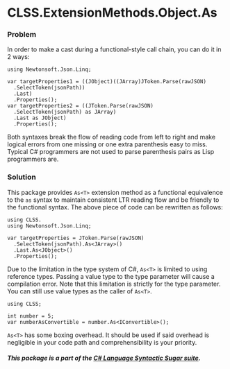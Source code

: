 ﻿# CLSS.ExtensionMethods.Object.As

### Problem

In order to make a cast during a functional-style call chain, you can do it in 2 ways:

```
using Newtonsoft.Json.Linq;

var targetProperties1 = ((JObject)((JArray)JToken.Parse(rawJSON)
  .SelectToken(jsonPath))
  .Last)
  .Properties();
var targetProperties2 = ((JToken.Parse(rawJSON)
  .SelectToken(jsonPath) as JArray)
  .Last as JObject)
  .Properties();
```

Both syntaxes break the flow of reading code from left to right and make logical errors from one missing or one extra parenthesis easy to miss. Typical C# programmers are not used to parse parenthesis pairs as Lisp programmers are.

### Solution

This package provides `As<T>` extension method as a functional equivalence to the `as` syntax to maintain consistent LTR reading flow and be friendly to the functional syntax. The above piece of code can be rewritten as follows:

```
using CLSS.
using Newtonsoft.Json.Linq;

var targetProperties = JToken.Parse(rawJSON)
  .SelectToken(jsonPath).As<JArray>()
  .Last.As<JObject>()
  .Properties();
```

Due to the limitation in the type system of C#, `As<T>` is limited to using reference types. Passing a value type to the type parameter will cause a compilation error. Note that this limitation is strictly for the type parameter. You can still use value types as the caller of `As<T>`.

```
using CLSS;

int number = 5;
var numberAsConvertible = number.As<IConvertible>();
```

`As<T>` has some boxing overhead. It should be used if said overhead is negligible in your code path and comprehensibility is your priority.

##### This package is a part of the [C# Language Syntactic Sugar suite](https://github.com/tonygiang/CLSS).